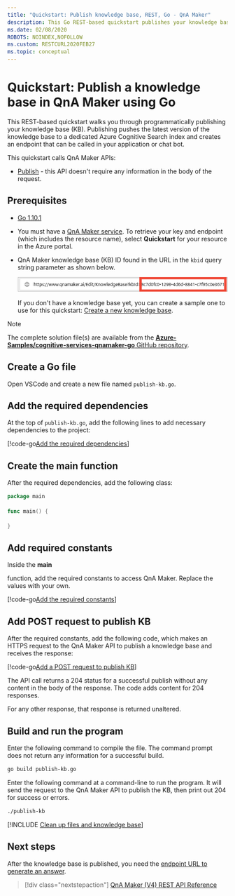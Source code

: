 ```yaml
---
title: "Quickstart: Publish knowledge base, REST, Go - QnA Maker"
description: This Go REST-based quickstart publishes your knowledge base and creates an endpoint that can be called in your application or chat bot.
ms.date: 02/08/2020
ROBOTS: NOINDEX,NOFOLLOW
ms.custom: RESTCURL2020FEB27
ms.topic: conceptual
---
```


# Quickstart: Publish a knowledge base in QnA Maker using Go

This REST-based quickstart walks you through programmatically publishing your knowledge base (KB). Publishing pushes the latest version of the knowledge base to a dedicated Azure Cognitive Search index and creates an endpoint that can be called in your application or chat bot.

This quickstart calls QnA Maker APIs:
* [Publish](https://docs.microsoft.com/rest/api/cognitiveservices/qnamaker/knowledgebase/publish) - this API doesn't require any information in the body of the request.

## Prerequisites

* [Go 1.10.1](https://golang.org/dl/)
* You must have a [QnA Maker service](../How-To/set-up-qnamaker-service-azure.md). To retrieve your key and endpoint (which includes the resource name), select **Quickstart** for your resource in the Azure portal.

* QnA Maker knowledge base (KB) ID found in the URL in the `kbid` query string parameter as shown below.

    ![QnA Maker knowledge base ID](../media/qnamaker-quickstart-kb/qna-maker-id.png)

    If you don't have a knowledge base yet, you can create a sample one to use for this quickstart: [Create a new knowledge base](create-new-kb-csharp.md).

> [!NOTE]
> The complete solution file(s) are available from the [**Azure-Samples/cognitive-services-qnamaker-go** GitHub repository](https://github.com/Azure-Samples/cognitive-services-qnamaker-go/tree/master/documentation-samples/quickstarts/publish-knowledge-base).

## Create a Go file

Open VSCode and create a new file named `publish-kb.go`.

## Add the required dependencies

At the top of `publish-kb.go`, add the following lines to add necessary dependencies to the project:

[!code-go[Add the required dependencies](~/samples-qnamaker-go/documentation-samples/quickstarts/publish-knowledge-base/publish-kb.go?range=3-7 "Add the required dependencies")]

## Create the main function

After the required dependencies, add the following class:

```Go
package main

func main() {

}
```

## Add required constants

Inside the **main**


 function, add the required constants to access QnA Maker. Replace the values with your own.

[!code-go[Add the required constants](~/samples-qnamaker-go/documentation-samples/quickstarts/publish-knowledge-base/publish-kb.go?range=16-20 "Add the required constants")]

## Add POST request to publish KB

After the required constants, add the following code, which makes an HTTPS request to the QnA Maker API to publish a knowledge base and receives the response:

[!code-go[Add a POST request to publish KB](~/samples-qnamaker-go/documentation-samples/quickstarts/get-answer/get-answer.go?range=35-48 "Add a POST request to publish KB")]

The API call returns a 204 status for a successful publish without any content in the body of the response. The code adds content for 204 responses.

For any other response, that response is returned unaltered.

## Build and run the program

Enter the following command to compile the file. The command prompt does not return any information for a successful build.

```bash
go build publish-kb.go
```

Enter the following command at a command-line to run the program. It will send the request to the QnA Maker API to publish the KB, then print out 204 for success or errors.

```bash
./publish-kb
```

[!INCLUDE [Clean up files and knowledge base](../../../../includes/cognitive-services-qnamaker-quickstart-cleanup-resources.md)]

## Next steps

After the knowledge base is published, you need the [endpoint URL to generate an answer](./get-answer-from-knowledge-base-go.md).

> [!div class="nextstepaction"]
> [QnA Maker (V4) REST API Reference](https://go.microsoft.com/fwlink/?linkid=2092179)